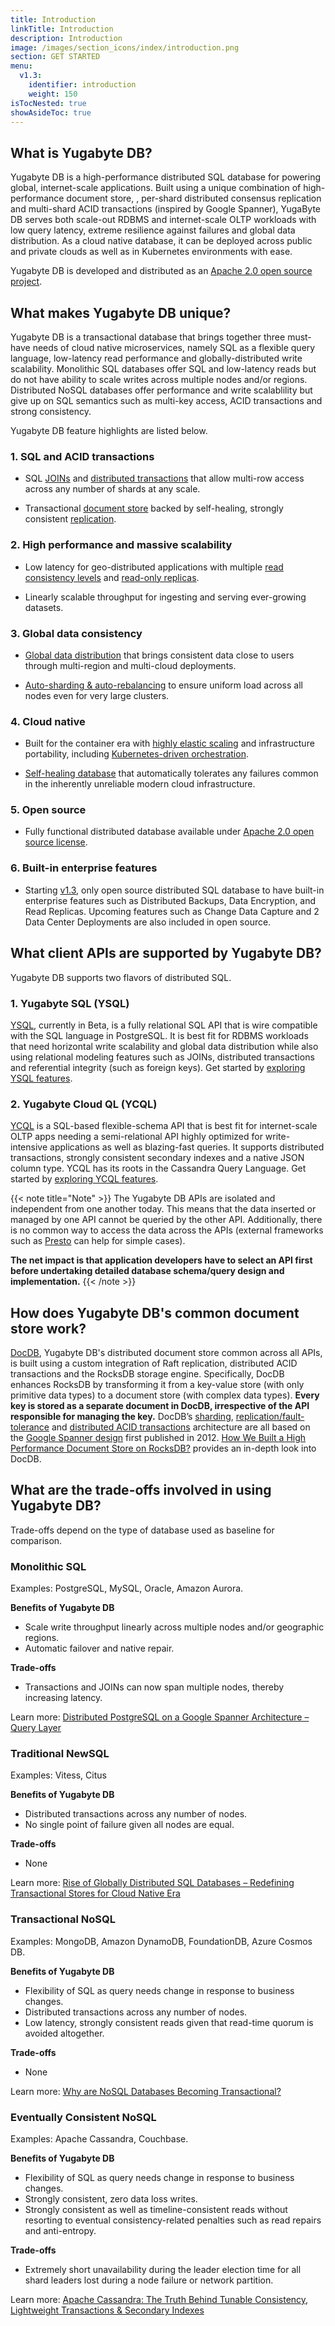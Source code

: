 ```yaml
---
title: Introduction
linkTitle: Introduction
description: Introduction
image: /images/section_icons/index/introduction.png
section: GET STARTED
menu:
  v1.3:
    identifier: introduction
    weight: 150
isTocNested: true
showAsideToc: true
---
```


## What is Yugabyte DB?

<!--
<div class="video-wrapper">
{{< vimeo 305074082 >}}
</div>
-->

Yugabyte DB is a high-performance distributed SQL database for powering global, internet-scale applications. Built using a unique combination of high-performance document store, , per-shard distributed consensus replication and multi-shard ACID transactions (inspired by Google Spanner), YugaByte DB serves both scale-out RDBMS and internet-scale OLTP workloads with low query latency, extreme resilience against failures and global data distribution. As a cloud native database, it can be deployed across public and private clouds as well as in Kubernetes environments with ease.

Yugabyte DB is developed and distributed as an [Apache 2.0 open source project](https://github.com/yugabyte/yugabyte-db/).

## What makes Yugabyte DB unique?

Yugabyte DB is a transactional database that brings together three must-have needs of cloud native microservices, namely SQL as a flexible query language, low-latency read performance and globally-distributed write scalability. Monolithic SQL databases offer SQL and low-latency reads but do not have ability to scale writes across multiple nodes and/or regions. Distributed NoSQL databases offer performance and write scalablility but give up on SQL semantics such as multi-key access, ACID transactions and strong consistency.

Yugabyte DB feature highlights are listed below.

### 1. SQL and ACID transactions

- SQL [JOINs](../quick-start/explore-ysql/#3-joins) and [distributed transactions](../quick-start/explore-ysql/#4-distributed-transactions) that allow multi-row access across any number of shards at any scale.

- Transactional [document store](../architecture/concepts/docdb/) backed by self-healing, strongly consistent [replication](../architecture/concepts/docdb/replication/).

### 2. High performance and massive scalability

- Low latency for geo-distributed applications with multiple [read consistency levels](../architecture/concepts/docdb/replication/#tunable-read-consistency) and [read-only replicas](../architecture/concepts/docdb/replication/#read-only-replicas).

- Linearly scalable throughput for ingesting and serving ever-growing datasets.

### 3. Global data consistency

- [Global data distribution](../explore/global-distribution/) that brings consistent data close to users through multi-region and multi-cloud deployments.

- [Auto-sharding & auto-rebalancing](../explore/auto-sharding/) to ensure uniform load across all nodes even for very large clusters.

### 4. Cloud native

- Built for the container era with [highly elastic scaling](../explore/linear-scalability/) and infrastructure portability, including [Kubernetes-driven orchestration](../quick-start/install/#kubernetes).

- [Self-healing database](../explore/fault-tolerance/) that automatically tolerates any failures common in the inherently unreliable modern cloud infrastructure.

### 5. Open source

- Fully functional distributed database available under [Apache 2.0 open source license](https://github.com/yugabyte/yugabyte-db/). 

### 6. Built-in enterprise features

- Starting [v1.3](https://blog.yugabyte.com/announcing-yugabyte-db-v1-3-with-enterprise-features-as-open-source/), only open source distributed SQL database to have built-in enterprise features such as Distributed Backups, Data Encryption, and Read Replicas. Upcoming features such as Change Data Capture and 2 Data Center Deployments are also included in open source.

## What client APIs are supported by Yugabyte DB?

Yugabyte DB supports two flavors of distributed SQL.

### 1. Yugabyte SQL (YSQL)

[YSQL](../api/ysql/), currently in Beta, is a fully relational SQL API that is wire compatible with the SQL language in PostgreSQL. It is best fit for RDBMS workloads that need horizontal write scalability and global data distribution while also using relational modeling features such as JOINs, distributed transactions and referential integrity (such as foreign keys). Get started by [exploring YSQL features](../quick-start/explore-ysql/).

### 2. Yugabyte Cloud QL (YCQL)

[YCQL]((../api/ycql/)) is a SQL-based flexible-schema API that is best fit for internet-scale OLTP apps needing a semi-relational API highly optimized for write-intensive applications as well as blazing-fast queries. It supports distributed transactions, strongly consistent secondary indexes and a native JSON column type. YCQL has its roots in the Cassandra Query Language. Get started by [exploring YCQL features](../api/ycql/quick-start/).

{{< note title="Note" >}}
The Yugabyte DB APIs are isolated and independent from one another today. This means that the data inserted or managed by one API cannot be queried by the other API. Additionally, there is no common way to access the data across the APIs (external frameworks such as [Presto](../develop/ecosystem-integrations/presto/) can help for simple cases). 

<b>The net impact is that application developers have to select an API first before undertaking detailed database schema/query design and implementation.</b>
{{< /note >}}

## How does Yugabyte DB's common document store work?

[DocDB](../architecture/concepts/docdb/), Yugabyte DB's distributed document store common across all APIs, is built using a custom integration of Raft replication, distributed ACID transactions and the RocksDB storage engine. Specifically, DocDB enhances RocksDB by transforming it from a key-value store (with only primitive data types) to a document store (with complex data types). **Every key is stored as a separate document in DocDB, irrespective of the API responsible for managing the key.** DocDB’s [sharding](../architecture/concepts/docdb/sharding/), [replication/fault-tolerance](../architecture/concepts/docdb/replication/) and [distributed ACID transactions](../architecture/transactions/distributed-txns/) architecture are all based on the [Google Spanner design](https://research.google.com/archive/spanner-osdi2012.pdf) first published in 2012. [How We Built a High Performance Document Store on RocksDB?](https://blog.yugabyte.com/how-we-built-a-high-performance-document-store-on-rocksdb/) provides an in-depth look into DocDB.

## What are the trade-offs involved in using Yugabyte DB?

Trade-offs depend on the type of database used as baseline for comparison.

### Monolithic SQL

Examples: PostgreSQL, MySQL, Oracle, Amazon Aurora.

**Benefits of Yugabyte DB**

- Scale write throughput linearly across multiple nodes and/or geographic regions. 
- Automatic failover and native repair.

**Trade-offs**

- Transactions and JOINs can now span multiple nodes, thereby increasing latency.

Learn more: [Distributed PostgreSQL on a Google Spanner Architecture – Query Layer](https://blog.yugabyte.com/distributed-postgresql-on-a-google-spanner-architecture-query-layer/)

### Traditional NewSQL

Examples: Vitess, Citus

**Benefits of Yugabyte DB**

- Distributed transactions across any number of nodes.
- No single point of failure given all nodes are equal.

**Trade-offs**

- None

Learn more: [Rise of Globally Distributed SQL Databases – Redefining Transactional Stores for Cloud Native Era](https://blog.yugabyte.com/rise-of-globally-distributed-sql-databases-redefining-transactional-stores-for-cloud-native-era/)

### Transactional NoSQL 

Examples: MongoDB, Amazon DynamoDB, FoundationDB, Azure Cosmos DB.

**Benefits of Yugabyte DB**

- Flexibility of SQL as query needs change in response to business changes.
- Distributed transactions across any number of nodes.
- Low latency, strongly consistent reads given that read-time quorum is avoided altogether.

**Trade-offs**

- None

Learn more: [Why are NoSQL Databases Becoming Transactional?](https://blog.yugabyte.com/nosql-databases-becoming-transactional-mongodb-dynamodb-faunadb-cosmosdb/)

### Eventually Consistent NoSQL

Examples: Apache Cassandra, Couchbase.

**Benefits of Yugabyte DB**

- Flexibility of SQL as query needs change in response to business changes.
- Strongly consistent, zero data loss writes.
- Strongly consistent as well as timeline-consistent reads without resorting to eventual consistency-related penalties such as read repairs and anti-entropy.

**Trade-offs**

- Extremely short unavailability during the leader election time for all shard leaders lost during a node failure or network partition. 

Learn more: [Apache Cassandra: The Truth Behind Tunable Consistency, Lightweight Transactions & Secondary Indexes](https://blog.yugabyte.com/apache-cassandra-lightweight-transactions-secondary-indexes-tunable-consistency/)
